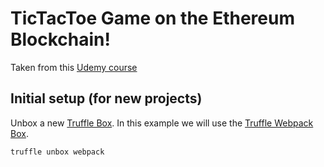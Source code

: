 # TicTacToe Game on the Ethereum Blockchain!

Taken from this [Udemy course](https://github.com/tomw1808/blocktactoe)

## Initial setup (for new projects)

Unbox a new [Truffle Box](http://truffleframework.com/boxes/). In this example we will use the [Truffle Webpack Box](http://truffleframework.com/boxes/webpack).

`truffle unbox webpack`